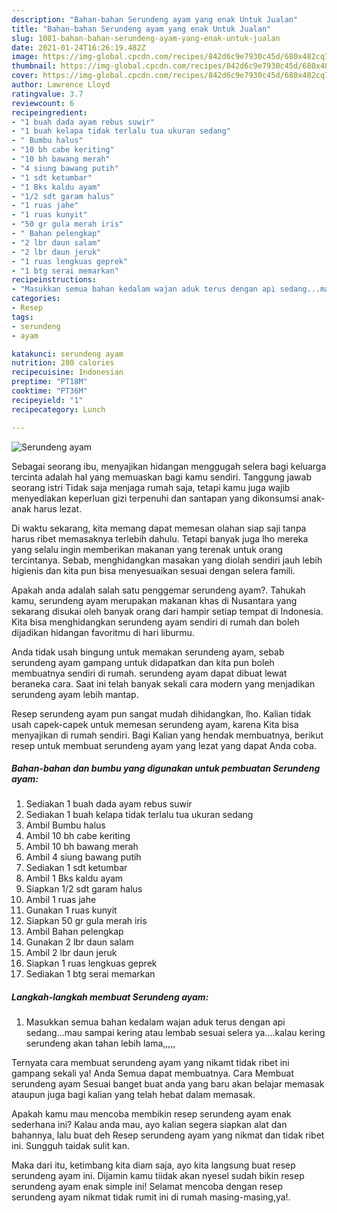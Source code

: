 ```yaml
---
description: "Bahan-bahan Serundeng ayam yang enak Untuk Jualan"
title: "Bahan-bahan Serundeng ayam yang enak Untuk Jualan"
slug: 1081-bahan-bahan-serundeng-ayam-yang-enak-untuk-jualan
date: 2021-01-24T16:26:19.482Z
image: https://img-global.cpcdn.com/recipes/842d6c9e7930c45d/680x482cq70/serundeng-ayam-foto-resep-utama.jpg
thumbnail: https://img-global.cpcdn.com/recipes/842d6c9e7930c45d/680x482cq70/serundeng-ayam-foto-resep-utama.jpg
cover: https://img-global.cpcdn.com/recipes/842d6c9e7930c45d/680x482cq70/serundeng-ayam-foto-resep-utama.jpg
author: Lawrence Lloyd
ratingvalue: 3.7
reviewcount: 6
recipeingredient:
- "1 buah dada ayam rebus suwir"
- "1 buah kelapa tidak terlalu tua ukuran sedang"
- " Bumbu halus"
- "10 bh cabe keriting"
- "10 bh bawang merah"
- "4 siung bawang putih"
- "1 sdt ketumbar"
- "1 Bks kaldu ayam"
- "1/2 sdt garam halus"
- "1 ruas jahe"
- "1 ruas kunyit"
- "50 gr gula merah iris"
- " Bahan pelengkap"
- "2 lbr daun salam"
- "2 lbr daun jeruk"
- "1 ruas lengkuas geprek"
- "1 btg serai memarkan"
recipeinstructions:
- "Masukkan semua bahan kedalam wajan aduk terus dengan api sedang...mau sampai kering atau lembab sesuai selera ya....kalau kering serundeng akan tahan lebih lama,,,,,"
categories:
- Resep
tags:
- serundeng
- ayam

katakunci: serundeng ayam 
nutrition: 280 calories
recipecuisine: Indonesian
preptime: "PT18M"
cooktime: "PT36M"
recipeyield: "1"
recipecategory: Lunch

---
```



![Serundeng ayam](https://img-global.cpcdn.com/recipes/842d6c9e7930c45d/680x482cq70/serundeng-ayam-foto-resep-utama.jpg)

Sebagai seorang ibu, menyajikan hidangan menggugah selera bagi keluarga tercinta adalah hal yang memuaskan bagi kamu sendiri. Tanggung jawab seorang istri Tidak saja menjaga rumah saja, tetapi kamu juga wajib menyediakan keperluan gizi terpenuhi dan santapan yang dikonsumsi anak-anak harus lezat.

Di waktu  sekarang, kita memang dapat memesan olahan siap saji tanpa harus ribet memasaknya terlebih dahulu. Tetapi banyak juga lho mereka yang selalu ingin memberikan makanan yang terenak untuk orang tercintanya. Sebab, menghidangkan masakan yang diolah sendiri jauh lebih higienis dan kita pun bisa menyesuaikan sesuai dengan selera famili. 



Apakah anda adalah salah satu penggemar serundeng ayam?. Tahukah kamu, serundeng ayam merupakan makanan khas di Nusantara yang sekarang disukai oleh banyak orang dari hampir setiap tempat di Indonesia. Kita bisa menghidangkan serundeng ayam sendiri di rumah dan boleh dijadikan hidangan favoritmu di hari liburmu.

Anda tidak usah bingung untuk memakan serundeng ayam, sebab serundeng ayam gampang untuk didapatkan dan kita pun boleh membuatnya sendiri di rumah. serundeng ayam dapat dibuat lewat beraneka cara. Saat ini telah banyak sekali cara modern yang menjadikan serundeng ayam lebih mantap.

Resep serundeng ayam pun sangat mudah dihidangkan, lho. Kalian tidak usah capek-capek untuk memesan serundeng ayam, karena Kita bisa menyajikan di rumah sendiri. Bagi Kalian yang hendak membuatnya, berikut resep untuk membuat serundeng ayam yang lezat yang dapat Anda coba.

<!--inarticleads1-->

##### Bahan-bahan dan bumbu yang digunakan untuk pembuatan Serundeng ayam:

1. Sediakan 1 buah dada ayam rebus suwir
1. Sediakan 1 buah kelapa tidak terlalu tua ukuran sedang
1. Ambil  Bumbu halus
1. Ambil 10 bh cabe keriting
1. Ambil 10 bh bawang merah
1. Ambil 4 siung bawang putih
1. Sediakan 1 sdt ketumbar
1. Ambil 1 Bks kaldu ayam
1. Siapkan 1/2 sdt garam halus
1. Ambil 1 ruas jahe
1. Gunakan 1 ruas kunyit
1. Siapkan 50 gr gula merah iris
1. Ambil  Bahan pelengkap
1. Gunakan 2 lbr daun salam
1. Ambil 2 lbr daun jeruk
1. Siapkan 1 ruas lengkuas geprek
1. Sediakan 1 btg serai memarkan




<!--inarticleads2-->

##### Langkah-langkah membuat Serundeng ayam:

1. Masukkan semua bahan kedalam wajan aduk terus dengan api sedang...mau sampai kering atau lembab sesuai selera ya....kalau kering serundeng akan tahan lebih lama,,,,,




Ternyata cara membuat serundeng ayam yang nikamt tidak ribet ini gampang sekali ya! Anda Semua dapat membuatnya. Cara Membuat serundeng ayam Sesuai banget buat anda yang baru akan belajar memasak ataupun juga bagi kalian yang telah hebat dalam memasak.

Apakah kamu mau mencoba membikin resep serundeng ayam enak sederhana ini? Kalau anda mau, ayo kalian segera siapkan alat dan bahannya, lalu buat deh Resep serundeng ayam yang nikmat dan tidak ribet ini. Sungguh taidak sulit kan. 

Maka dari itu, ketimbang kita diam saja, ayo kita langsung buat resep serundeng ayam ini. Dijamin kamu tiidak akan nyesel sudah bikin resep serundeng ayam enak simple ini! Selamat mencoba dengan resep serundeng ayam nikmat tidak rumit ini di rumah masing-masing,ya!.

